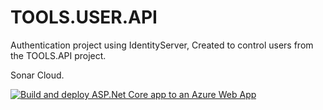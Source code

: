 # TOOLS.USER.API

Authentication project using IdentityServer, Created to control users from the TOOLS.API project.

Sonar Cloud.

[![Build and deploy ASP.Net Core app to an Azure Web App](https://github.com/LeonardoFerreira1209/TOOLS.USER.API/actions/workflows/master_toolsuserapi.yml/badge.svg)](https://github.com/LeonardoFerreira1209/TOOLS.USER.API/actions/workflows/master_toolsuserapi.yml)
